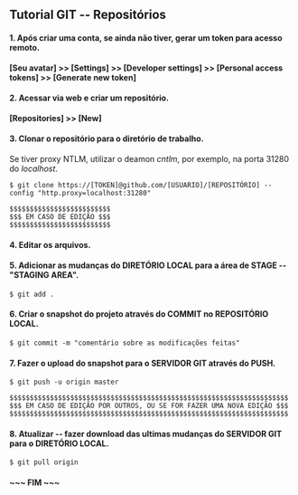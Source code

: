 ## Tutorial GIT -- Repositórios

#### 1. Após criar uma conta, se ainda não tiver, gerar um token para acesso remoto.

**[Seu avatar] >> [Settings] >> [Developer settings] >> [Personal access tokens] >> [Generate new token]**

#### 2. Acessar via web e criar um repositório.

**[Repositories] >> [New]**

#### 3. Clonar o repositório para o diretório de trabalho.

Se tiver proxy NTLM, utilizar o deamon _cntlm_, por exemplo, na porta 31280 do _localhost_.


`$ git clone https://[TOKEN]@github.com/[USUARIO]/[REPOSITÓRIO] --config "http.proxy=localhost:31280"`

~~~
$$$$$$$$$$$$$$$$$$$$$$$$$
$$$ EM CASO DE EDIÇÃO $$$
$$$$$$$$$$$$$$$$$$$$$$$$$
~~~

#### 4. Editar os arquivos.

#### 5. Adicionar as mudanças do DIRETÓRIO LOCAL para a área de STAGE -- "STAGING AREA".

`$ git add .`

#### 6. Criar o snapshot do projeto através do COMMIT no REPOSITÓRIO LOCAL.

`$ git commit -m "comentário sobre as modificações feitas"`

#### 7. Fazer o upload do snapshot para o SERVIDOR GIT através do PUSH.

`$ git push -u origin master`

~~~
$$$$$$$$$$$$$$$$$$$$$$$$$$$$$$$$$$$$$$$$$$$$$$$$$$$$$$$$$$$$$$$$$$$$$
$$$ EM CASO DE EDIÇÃO POR OUTROS, OU SE FOR FAZER UMA NOVA EDIÇÃO $$$
$$$$$$$$$$$$$$$$$$$$$$$$$$$$$$$$$$$$$$$$$$$$$$$$$$$$$$$$$$$$$$$$$$$$$
~~~

#### 8. Atualizar -- fazer download das ultimas mudanças do SERVIDOR GIT para o DIRETÓRIO LOCAL.

`$ git pull origin`

#### \~\~\~ FIM \~\~\~
